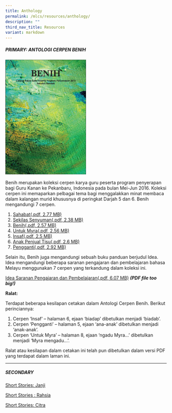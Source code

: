 ```yaml
---
title: Anthology
permalink: /mlcs/resources/anthology/
description: ""
third_nav_title: Resources
variant: markdown
---
```

##### PRIMARY:   ANTOLOGI CERPEN BENIH

<img src="/images/001%20benih-small.png" style="width:50%">

Benih merupakan koleksi cerpen karya guru peserta program penyerapan bagi Guru Kanan ke Pekanbaru, Indonesia pada bulan Mei-Jun 2016. Koleksi cerpen ini memaparkan pelbagai tema bagi menggalakkan minat membaca dalam kalangan murid khususnya di peringkat Darjah 5 dan 6. Benih mengandungi 7 cerpen.

1.  [Sahabat(.pdf, 2.77 MB)](/files/1-sahabat.pdf)
2.  [Sekilas Senyuman(.pdf, 2.38 MB)](/files/2-sekilas.pdf)
3.  [Benih(.pdf, 2.57 MB)](/files/3-benih.pdf)
4.  [Untuk Myra(.pdf, 2.56 MB)](/files/4-untuk_myra-r2.pdf)
5.  [Insaf(.pdf, 2.5 MB)](/files/5-insaf-r2.pdf)
6.  [Anak Penjual Tisu(.pdf, 2.6 MB)](/files/6-anakpenjualtisu.pdf)
7.  [Pengganti(.pdf, 2.92 MB)](/files/7-pengganti-r2.pdf)

Selain itu, Benih juga mengandungi sebuah buku panduan berjudul Idea. Idea mengandungi beberapa saranan pengajaran dan pembelajaran bahasa Melayu menggunakan 7 cerpen yang terkandung dalam koleksi ini.

[Idea Saranan Pengajaran dan Pembelajaran(.pdf, 6.07 MB)](https://academyofsingaporeteachers.moe.edu.sg/docs/librariesprovider6/resources-files/short-stories-benih/8-idea_saranan_pengajaran.pdf?sfvrsn=d5a9d7d5_2 "Idea Saranan Pengajaran dan Pembelajaran") ***(PDF file too big!)***

**Ralat:**

Terdapat beberapa kesilapan cetakan dalam Antologi Cerpen Benih. Berikut perinciannya:

1.  Cerpen ‘Insaf’ – halaman 6, ejaan ‘biadap’ dibetulkan menjadi ‘biadab’.
2.  Cerpen ‘Pengganti’ – halaman 5, ejaan ‘ana-anak’ dibetulkan menjadi ‘anak-anak’.
3.  Cerpen ‘Untuk Myra’ – halaman 8, ejaan ‘ngadu Myra…’ dibetulkan menjadi ‘Myra mengadu…’.

Ralat atau kesilapan dalam cetakan ini telah pun dibetulkan dalam versi PDF yang terdapat dalam laman ini.

-----
##### SECONDARY  

[Short Stories: Janji](/mlcs/resources/anthology/secondary/short-stories-janji/)

[Short Stories : Rahsia](/mlcs/resources/anthology/secondary/short-stories-secondary-rahsia/)

[Short Stories: Citra](/mlcs/resources/anthology/secondary/short-stories-citra/)